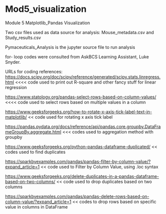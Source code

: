 # Mod5_visualization
Module 5 Matplotlib_Pandas Visualization

Two csv files used as data source for analysis: Mouse_metadata.csv and Study_results.csv

Pymaceuticals_Analysis is the jupyter source file to run analysis

for- loop codes were consulted from AskBCS Learning Assistant, Luke Snyder.

URLs for coding references:
https://docs.scipy.org/doc/scipy/reference/generated/scipy.stats.linregress.html  <<<< code used to print out R-square and other fancy stuff for linear regression

https://www.statology.org/pandas-select-rows-based-on-column-values/  <<<< code used to select rows based on multiple values in a column

https://www.geeksforgeeks.org/how-to-rotate-x-axis-tick-label-text-in-matplotlib/ << code used for rotating x axis tick label 

https://pandas.pydata.org/docs/reference/api/pandas.core.groupby.DataFrameGroupBy.aggregate.html  <<< codes used to aggregation method with groupby

https://www.geeksforgeeks.org/python-pandas-dataframe-duplicated/  << codes used to find duplicates

https://sparkbyexamples.com/pandas/pandas-filter-by-column-value/?expand_article=1  << code used to Filter by Column Value, using .loc syntax

https://www.geeksforgeeks.org/delete-duplicates-in-a-pandas-dataframe-based-on-two-columns/  << code used to drop duplicates based on two columns

https://sparkbyexamples.com/pandas/pandas-delete-rows-based-on-column-value/?expand_article=1  << codes to drop rows based on specific value in columns in DataFrame
